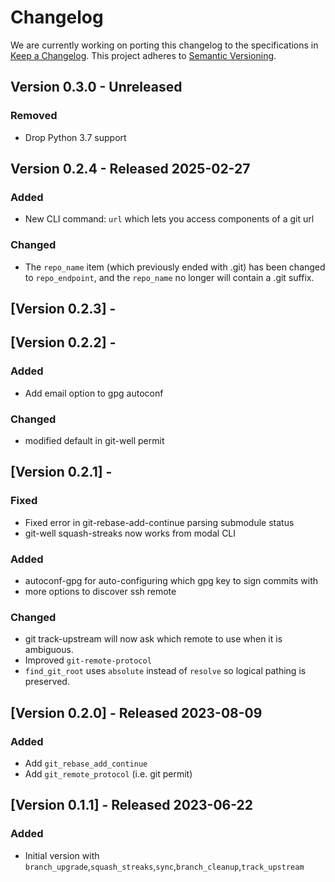 # Changelog

We are currently working on porting this changelog to the specifications in
[Keep a Changelog](https://keepachangelog.com/en/1.0.0/).
This project adheres to [Semantic Versioning](https://semver.org/spec/v2.0.0.html).

## Version 0.3.0 - Unreleased

### Removed
* Drop Python 3.7 support


## Version 0.2.4 - Released 2025-02-27

### Added
* New CLI command: `url` which lets you access components of a git url

### Changed
* The `repo_name` item (which previously ended with .git) has been changed to `repo_endpoint`, and the `repo_name` no longer will contain a .git suffix.


## [Version 0.2.3] - 

## [Version 0.2.2] - 

### Added
* Add email option to gpg autoconf

### Changed
* modified default in git-well permit

## [Version 0.2.1] - 

### Fixed
* Fixed error in git-rebase-add-continue parsing submodule status
* git-well squash-streaks now works from modal CLI

### Added
* autoconf-gpg for auto-configuring which gpg key to sign commits with
* more options to discover ssh remote

### Changed
* git track-upstream will now ask which remote to use when it is ambiguous.
* Improved `git-remote-protocol`
* `find_git_root` uses `absolute` instead of `resolve` so logical pathing is preserved.

## [Version 0.2.0] - Released 2023-08-09

### Added
* Add `git_rebase_add_continue`
* Add `git_remote_protocol` (i.e. git permit)

## [Version 0.1.1] - Released 2023-06-22

### Added
* Initial version with `branch_upgrade`,`squash_streaks`,`sync`,`branch_cleanup`,`track_upstream`
